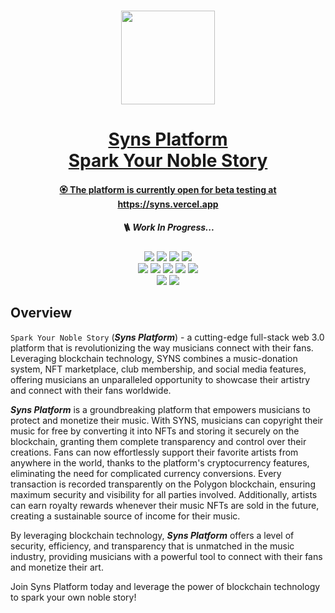 <p align="center">
<br />
<a href="https://github.com/syns-platform"><img src="https://github.com/syns-platform/materials/blob/master/main_logos/Syns_Official_Main_Logo_V3.svg?raw=true" width="150" alt=""/>
<h1 align="center">Syns Platform <br /> Spark Your Noble Story </h1>
<h4 align="center"> 🏵️ The platform is currently open for beta testing at <a href="https://syns.vercel.app">https://syns.vercel.app</a></h4>
<h5 align="center"> 🪜 Work In Progress...</h5>
</p>

<div align="center"> 

![](https://img.shields.io/badge/React.js-18.2.0-blue?style=flat-square&logo=react)
![](https://img.shields.io/badge/Next.js-13.1.2-blue?style=flat-square&logo=next.js)
![](https://img.shields.io/badge/TypeScript-4.8.4-blue?style=flat-square&logo=typescript)
![](https://img.shields.io/badge/Tailwindcss-3.2.2-blue?style=flat-square&logo=tailwindcss) <br />
![](https://img.shields.io/badge/Solidity-0.8.11-blue?style=flat-square&logo=solidity)
![](https://img.shields.io/badge/OpenZeppelin-4.8.0-blue?style=flat-square&logo=openzeppelin)
![](https://img.shields.io/badge/Hardhat-2.12.7-blue?style=flat-square&logo=hardhat)
![](https://img.shields.io/badge/Ethers-5.4.7-blue?style=flat-square&logo=ethersjs)
![](https://img.shields.io/badge/Mocha-9.1.0-blue?style=flat-square&logo=mocha)<br />
![](https://img.shields.io/badge/Golang-1.9.0-blue?style=flat-square&logo=go)
![](https://img.shields.io/badge/MongoDB-6.0.0-blue?style=flat-square&logo=mongodb)

</div>

## Overview
`Spark Your Noble Story` (***Syns Platform***) - a cutting-edge full-stack web 3.0 platform that is revolutionizing the way musicians connect with their fans. Leveraging blockchain technology, SYNS combines a music-donation system, NFT marketplace, club membership, and social media features, offering musicians an unparalleled opportunity to showcase their artistry and connect with their fans worldwide.

***Syns Platform*** is a groundbreaking platform that empowers musicians to protect and monetize their music. With SYNS, musicians can copyright their music for free by converting it into NFTs and storing it securely on the blockchain, granting them complete transparency and control over their creations. Fans can now effortlessly support their favorite artists from anywhere in the world, thanks to the platform's cryptocurrency features, eliminating the need for complicated currency conversions. Every transaction is recorded transparently on the Polygon blockchain, ensuring maximum security and visibility for all parties involved. Additionally, artists can earn royalty rewards whenever their music NFTs are sold in the future, creating a sustainable source of income for their music.

By leveraging blockchain technology, ***Syns Platform*** offers a level of security, efficiency, and transparency that is unmatched in the music industry, providing musicians with a powerful tool to connect with their fans and monetize their art. 

Join Syns Platform today and leverage the power of blockchain technology to spark your own noble story!


<!--
## Project artifacts:
  - [System designs and architecture](https://github.com/syns-platform/materials)

  - [Solidity Smart Contracts](https://github.com/syns-platform/contracts)
  
  - [Golang Restful Microservices](https://github.com/syns-platform/servers)
  
  - [NextJs Client app](https://github.com/syns-platform/client)
-->
